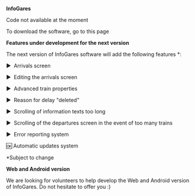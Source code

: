 **InfoGares**

Code not available at the moment

To download the software, go to this page

**Features under development for the next version**

The next version of InfoGares software will add the following features *:

▶ ️ Arrivals screen

▶ ️ Editing the arrivals screen

▶ ️ Advanced train properties

▶ ️ Reason for delay "deleted"

▶ ️ Scrolling of information texts too long

▶ ️ Scrolling of the departures screen in the event of too many trains

▶ ️ Error reporting system

🆗 Automatic updates system

*Subject to change

**Web and Android version**

We are looking for volunteers to help develop the Web and Android version of InfoGares. Do not hesitate to offer you :)
